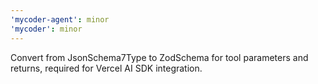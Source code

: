 ```yaml
---
'mycoder-agent': minor
'mycoder': minor
---
```


Convert from JsonSchema7Type to ZodSchema for tool parameters and returns, required for Vercel AI SDK integration.
